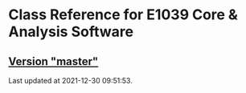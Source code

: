 # Class Reference for E1039 Core & Analysis Software
## [Version "master"](master/)
Last updated at 2021-12-30 09:51:53.
